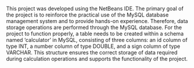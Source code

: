 This project was developed using the NetBeans IDE. The primary goal of the project is to reinforce the practical use of the MySQL database management system and to provide hands-on experience. Therefore, data storage operations are performed through the MySQL database. For the project to function properly, a table needs to be created within a schema named ‘calculator’ in MySQL, consisting of three columns: an id column of type INT, a number column of type DOUBLE, and a sign column of type VARCHAR. This structure ensures the correct storage of data required during calculation operations and supports the functionality of the project.

